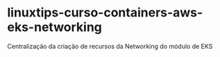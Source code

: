 # linuxtips-curso-containers-aws-eks-networking
Centralização da criação de recursos da Networking do módulo de EKS
